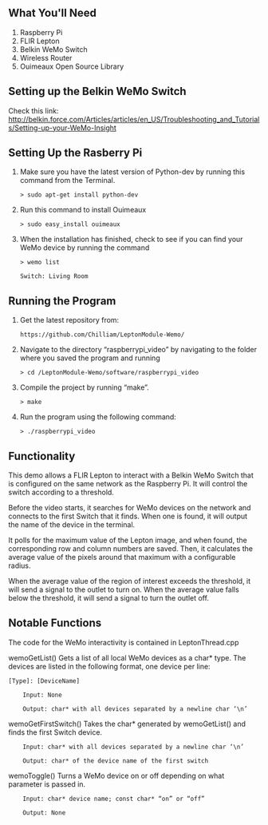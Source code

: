 What You'll Need
----------------

1. Raspberry Pi
2. FLIR Lepton
3. Belkin WeMo Switch
4. Wireless Router
5. Ouimeaux Open Source Library

Setting up the Belkin WeMo Switch
---------------------------------

Check this link: 
http://belkin.force.com/Articles/articles/en_US/Troubleshooting_and_Tutorials/Setting-up-your-WeMo-Insight

Setting Up the Rasberry Pi
--------------------------

1. Make sure you have the latest version of Python-dev
   by running this command from the Terminal.

       > sudo apt-get install python-dev

2. Run this command to install Ouimeaux

       > sudo easy_install ouimeaux

3. When the installation has finished, check to see if 
   you can find your WeMo device by running the command

       > wemo list
       
       Switch: Living Room

Running the Program
-------------------

1. Get the latest repository from:

       https://github.com/Chilliam/LeptonModule-Wemo/

2. Navigate to the directory “raspberrypi_video” by 
   navigating to the folder where you saved the program and running

       > cd /LeptonModule-Wemo/software/raspberrypi_video

3. Compile the project by running “make”.

       > make

4. Run the program using the following command:

       > ./raspberrypi_video

Functionality
-------------

This demo allows a FLIR Lepton to interact with a Belkin WeMo 
Switch that is configured on the same network as the Raspberry 
Pi. It will control the switch according to a threshold.

Before the video starts, it searches for WeMo devices on the 
network and connects to the first Switch that it finds. When one 
is found, it will output the name of the device in the terminal.

It polls for the maximum value of the Lepton image, and when 
found, the corresponding row and column numbers are saved. Then, 
it calculates the average value of the pixels around that maximum 
with a configurable radius. 

When the average value of the region of interest exceeds the 
threshold, it will send a signal to the outlet to turn on. When 
the average value falls below the threshold, it will send a signal 
to turn the outlet off.

Notable Functions
-----------------

The code for the WeMo interactivity is contained in LeptonThread.cpp

wemoGetList()
    Gets a list of all local WeMo devices as a char* type. The devices 
    are listed in the following format, one device per line: 
    
    [Type]: [DeviceName]
    
        Input: None
        
        Output: char* with all devices separated by a newline char ‘\n’
        

wemoGetFirstSwitch()
    Takes the char* generated by wemoGetList() and finds the first Switch 
    device.
    
        Input: char* with all devices separated by a newline char ‘\n’
        
        Output: char* of the device name of the first switch
        

wemoToggle()
    Turns a WeMo device on or off depending on what parameter is passed in.
    
        Input: char* device name; const char* “on” or “off”
        
        Output: None




